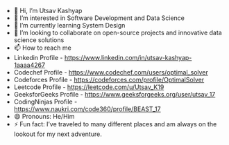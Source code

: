 - 👋 Hi, I’m Utsav Kashyap
- 👀 I’m interested in Software Development and Data Science
- 🌱 I’m currently learning System Design
- 💞️ I’m looking to collaborate on open-source projects and innovative data science solutions
- 📫 How to reach me
- Linkedin Profile - https://www.linkedin.com/in/utsav-kashyap-1aaaa4267
- Codechef Profile - https://www.codechef.com/users/optimal_solver
- Codeforces Profile - https://codeforces.com/profile/OptimalSolver
- Leetcode Profile - https://leetcode.com/u/Utsav_K19
- GeeksforGeeks Profile - https://www.geeksforgeeks.org/user/utsav_17
- CodingNinjas Profile - https://www.naukri.com/code360/profile/BEAST_17
- 😄 Pronouns: He/Him
- ⚡ Fun fact:  I’ve traveled to many different places and am always on the lookout for my next adventure.

<!---
UtsavKashyap1710/UtsavKashyap1710 is a ✨ special ✨ repository because its `README.md` (this file) appears on your GitHub profile.
You can click the Preview link to take a look at your changes.
--->
